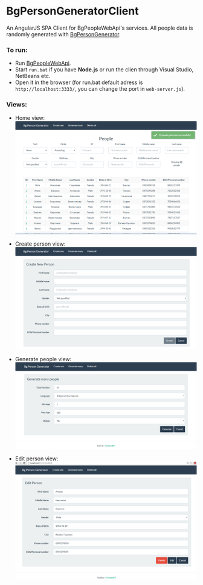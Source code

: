 BgPersonGeneratorClient
=======================
An AngularJS SPA Client for BgPeopleWebApi's services.
All people data is randomly generated with [BgPersonGenerator](https://github.com/TsvetanKT/BgPersonGenerator).


### To run:
*	Run [BgPeopleWebApi](https://github.com/TsvetanKT/BgPeopleWebApi).
*	Start `run.bat` if you have **Node.js** or run the clien through Visual Studio, NetBeans etc.
*	Open it in the browser (for run.bat default adress is `http://localhost:3333/`, you can change the port in `web-server.js`).


### Views:
*	Home view:<br>
![Home view](https://raw.githubusercontent.com/TsvetanKT/BgPersonGeneratorClient/master/ReadmeViews/Home.png "Home view")

*	Create person view:<br>
![Create person view](https://raw.githubusercontent.com/TsvetanKT/BgPersonGeneratorClient/master/ReadmeViews/Create.png "Create person view")

*	Generate people view:<br>
![Generate people view](https://raw.githubusercontent.com/TsvetanKT/BgPersonGeneratorClient/master/ReadmeViews/Generate.png "Generate people view")

*	Edit person view:<br>
![Edit person view](https://raw.githubusercontent.com/TsvetanKT/BgPersonGeneratorClient/master/ReadmeViews/Edit.png "Edit person view")